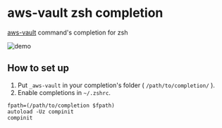 # aws-vault zsh completion

[aws-vault](https://github.com/99designs/aws-vault) command's completion for zsh

![demo](https://user-images.githubusercontent.com/6639060/160246467-dba96515-a531-43e2-a68b-1878e8b0fe6d.gif)

## How to set up

1. Put `_aws-vault` in your completion's folder ( `/path/to/completion/` ).
1. Enable completions in `~/.zshrc`.
```shell:~/.zshrc
fpath=(/path/to/completion $fpath)
autoload -Uz compinit
compinit
```
